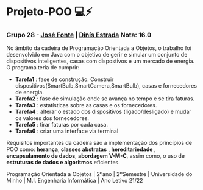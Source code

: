 # Projeto-POO 💻⚡
### Grupo 28 - [José Fonte](https://github.com/josefonte) | [Dinís Estrada](https://github.com/DinisEstrada) Nota: 16.0

No âmbito da cadeira de Programação Orientada a Objetos, o trabalho foi desenvolvido em Java com o objetivo de gerir e simular um conjunto de dispositivos inteligentes, casas com dispostivos e um mercado de energia. O programa teria de cumprir:

- __Tarefa1__ : fase de construção. Construir dispositivos(SmartBulb,SmartCamera,SmartBulb), casas e fornecedores de energia. 
- __Tarefa2__ : fase de simulação onde se avança no tempo e se tira faturas.
- __Tarefa3__ : estatísticas sobre as casas e os fornecedores.
- __Tarefa4__ : alterar o estado dos dispositivos (ligado/desligado) e mudar os valores dos fornecedores.
- __Tarefa5__ : tirar faturas por cada casa.
- __Tarefa6__ : criar uma interface via terminal

Requisitos importantes da cadeira são a implementação dos princípios de POO como: __herança__, __classes abstratas__ , __hereditariedade__ , __encapsulamento de dados__, __abordagem V-M-C__, assim como, o uso de __estruturas de dados e algoritmos__ eficientes. 

Programação Orientada a Objetos | 2ºano | 2ºSemestre | Universidade do Minho | M.I. Engenharia Informática | Ano Letivo 21/22


